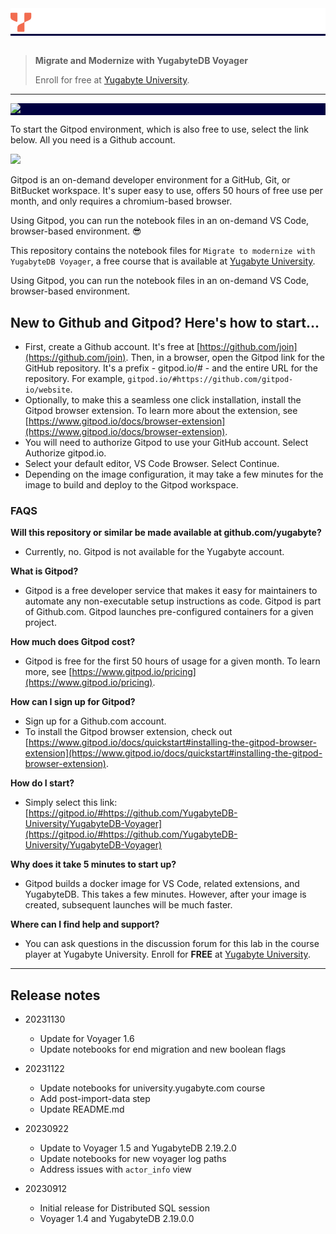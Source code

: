 <div style="width:100%; background-color: #000041"><a target="_blank" href="http://university.yugabyte.com"><img src="assets/YBU_Logo.png" /></a></div><br>

> **Migrate and Modernize with YugabyteDB Voyager**
>
> Enroll for free at  [Yugabyte University](https://university.yugabyte.com/courses/YugabyteDB-Voyager).
>


---
<div style="width:100%; background-color: #000041"><img src="assets/Gitpod_YugabyteDB_Voyager.gif" /></div>

To start the Gitpod environment, which is also free to use, select the link below. All you need is a Github account.


[![](https://gitpod.io/button/open-in-gitpod.svg)](https://gitpod.io/#https://github.com/YugabyteDB-University/YugabyteDB-Voyager)

Gitpod is an on-demand developer environment for a GitHub, Git, or BitBucket workspace. It's super easy to use, offers 50 hours of free use per month, and only requires a chromium-based browser.

Using Gitpod, you can run the notebook files in an on-demand VS Code, browser-based environment. 😎

This repository contains the notebook files for `Migrate to modernize with YugabyteDB Voyager`, a free course that is available at [Yugabyte University](https://university.yugabyte.com/courses/migrate-and-modernize-with-yugabytedb-voyager).

Using Gitpod, you can run the notebook files in an on-demand VS Code, browser-based environment.


## New to Github and Gitpod? Here's how to start...

- First, create a Github account. It's free at [https://github.com/join](https://github.com/join). Then, in a browser, open the Gitpod link for the GitHub repository. It's a prefix -  gitpod.io/# - and the entire URL for the repository. For example, `gitpod.io/#https://github.com/gitpod-io/website`.
- Optionally, to make this a seamless one click installation, install the Gitpod browser extension. To learn more about the extension, see [https://www.gitpod.io/docs/browser-extension](https://www.gitpod.io/docs/browser-extension).
- You will need to authorize Gitpod to use your GitHub account. Select Authorize gitpod.io.
- Select your default editor, VS Code Browser. Select Continue.
- Depending on the image configuration, it may take a few minutes for the image to build and deploy to the Gitpod workspace.


### FAQS

**Will this repository or similar be made available at github.com/yugabyte?**
- Currently, no. Gitpod is not available for the Yugabyte account.

**What is Gitpod?**
- Gitpod is a free developer service that makes it easy for maintainers to automate any non-executable setup instructions as code. Gitpod is part of Github.com. Gitpod launches pre-configured containers for a given project. 
  
**How much does Gitpod cost?**
- Gitpod is free for the first 50 hours of usage for a given month. To learn more, see [https://www.gitpod.io/pricing](https://www.gitpod.io/pricing).

**How can I sign up for Gitpod?**
- Sign up for a Github.com account.
- To install the Gitpod browser extension, check out [https://www.gitpod.io/docs/quickstart#installing-the-gitpod-browser-extension](https://www.gitpod.io/docs/quickstart#installing-the-gitpod-browser-extension).

**How do I start?**
- Simply select this link: [https://gitpod.io/#https://github.com/YugabyteDB-University/YugabyteDB-Voyager](https://gitpod.io/#https://github.com/YugabyteDB-University/YugabyteDB-Voyager)

**Why does it take 5 minutes to start up?**
- Gitpod builds a docker image for VS Code, related extensions, and YugabyteDB. This takes a few minutes. However, after your image is created, subsequent launches will be much faster.

**Where can I find help and support?**
- You can ask questions in the discussion forum for this lab in the course player at Yugabyte University. Enroll for **FREE** at  [Yugabyte University](https://university.yugabyte.com/courses/YugabyteDB-Voyager).


---
## Release notes
- 20231130
  - Update for Voyager 1.6
  - Update notebooks for end migration and new boolean flags

- 20231122
  - Update notebooks for university.yugabyte.com course
  - Add post-import-data step
  - Update README.md
  

- 20230922
  - Update to Voyager 1.5 and YugabyteDB 2.19.2.0
  - Update notebooks for new voyager log paths
  - Address issues with `actor_info` view
  

- 20230912
  - Initial release for Distributed SQL session
  - Voyager 1.4 and YugabyteDB 2.19.0.0
